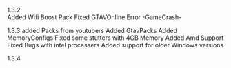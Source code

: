 1.3.2                               
Added Wifi Boost Pack
Fixed GTAVOnline Error -GameCrash-

1.3.3
added Packs from youtubers
Added GtavPacks
Added MemoryConfigs
Fixed some stutters with 4GB Memory
Added Amd Support
Fixed Bugs with intel processers
Added support for older Windows versions


1.3.4
